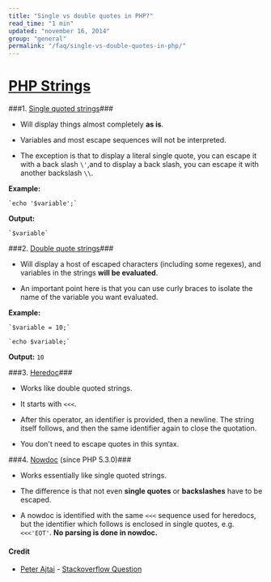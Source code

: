 ```yaml
---
title: "Single vs double quotes in PHP?"
read_time: "1 min"
updated: "november 16, 2014"
group: "general"
permalink: "/faq/single-vs-double-quotes-in-php/"
---
```


# [PHP Strings](http://php.net/manual/en/language.types.string.php) #

###1. [Single quoted strings](http://php.net/manual/en/language.types.string.php#language.types.string.syntax.single)###

- Will display things almost completely **as is**.

- Variables and most escape sequences will not be interpreted.

- The exception is that to display a literal single quote, you can escape it with a back slash `\'`,and to display a back slash, you can escape it with another backslash `\\`.

**Example:**

	`echo '$variable';`

**Output:**

	`$variable`


###2. [Double quote strings](http://www.php.net/manual/en/language.types.string.php#language.types.string.syntax.double)###

- Will display a host of escaped characters (including some regexes), and variables in the strings **will be evaluated**.

- An important point here is that you can use curly braces to isolate the name of the variable you want evaluated.

**Example:**

	`$variable = 10;`

	`echo $variable;`
	

**Output:**
	`10`


###3. [Heredoc](http://www.php.net/manual/en/language.types.string.php#language.types.string.syntax.heredoc)###

- Works like double quoted strings.

- It starts with `<<<`.

- After this operator, an identifier is provided, then a newline. The string itself follows, and then the same identifier again to close the quotation.

- You don't need to escape quotes in this syntax.


###4. [Nowdoc](http://php.net/manual/en/language.types.string.php#language.types.string.syntax.nowdoc) (since PHP 5.3.0)###

- Works essentially like single quoted strings.

- The difference is that not even **single quotes** or **backslashes** have to be escaped.

- A nowdoc is identified with the same `<<<` sequence used for heredocs, but the identifier which follows is enclosed in single quotes, e.g. `<<<'EOT'`. **No parsing is done in nowdoc.**


#### Credit ####
- [Peter Ajtai](http://stackoverflow.com/users/186636/peter-ajtai) - [Stackoverflow Question](http://stackoverflow.com/a/3446286)